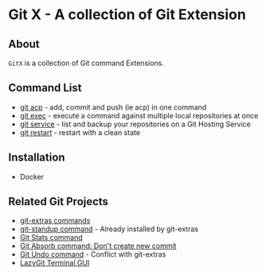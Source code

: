# Git X - A collection of Git Extension 

## About

`GitX` is a collection of Git command Extensions.


## Command List

* [git acp]() - add, commit and push (ie acp) in one command
* [git exec]() - execute a command against multiple local repositories at once
* [git service](man-source/git-service-backup.md) - list and backup your repositories on a Git Hosting Service
* [git restart]() - restart with a clean state


## Installation

* Docker

## Related Git Projects

* [git-extras commands](https://github.com/tj/git-extras/blob/main/Commands.md)
* [git-standup command](https://github.com/kamranahmedse/git-standup) - Already installed by git-extras
* [Git Stats command](https://github.com/arzzen/git-quick-stats)
* [Git Absorb command: Don't create new commit](https://github.com/tummychow/git-absorb/)
* [Git Undo command](https://github.com/Bhupesh-V/ugit) - Conflict with git-extras
* [LazyGit Terminal GUI](https://github.com/jesseduffield/lazygit)

